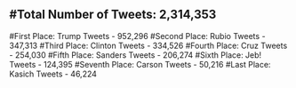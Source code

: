 #Total Number of Tweets: 2,314,353 
---
#First Place: Trump Tweets - 952,296
#Second Place: Rubio Tweets - 347,313
#Third Place: Clinton Tweets - 334,526
#Fourth Place: Cruz Tweets - 254,030
#Fifth Place: Sanders Tweets - 206,274
#Sixth Place: Jeb! Tweets - 124,395
#Seventh Place: Carson Tweets - 50,216
#Last Place: Kasich Tweets - 46,224
